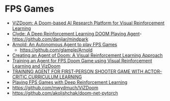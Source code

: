 # FPS Games
- [ViZDoom: A Doom-based AI Research Platform for Visual Reinforcement Learning
](https://arxiv.org/abs/1605.02097)
- [Clyde: A Deep Reinforcement Learning DOOM Playing Agent](https://aaai.org/ocs/index.php/WS/AAAIW17/paper/viewFile/15130/14779)- https://github.com/danijar/mindpark
- [Arnold: An Autonomous Agent to play FPS Games](http://www.cs.cmu.edu/~dchaplot/papers/arnold_aaai17.pdf)
  - https://github.com/glample/Arnold
- [Creating an Agent of Doom: A Visual Reinforcement Learning Approach](https://web.stanford.edu/class/cs221/2017/restricted/p-final/mlowney/final.pdf)
- [Training an Agent for FPS Doom Game using Visual Reinforcement Learning and VizDoom](http://thesai.org/Downloads/Volume8No12/Paper_5-Training_an_Agent_for_FPS_Doom_Game.pdf)
- [TRAINING AGENT FOR FIRST-PERSON SHOOTER GAME WITH ACTOR-CRITIC CURRICULUM LEARNING](https://openreview.net/pdf?id=Hk3mPK5gg)
- [Playing FPS Games with Deep Reinforcement Learning](http://www.cs.cmu.edu/~dchaplot/papers/aaai17_fps_games.pdf)
- https://github.com/mwydmuch/ViZDoom
- https://github.com/akolishchak/doom-net-pytorch
